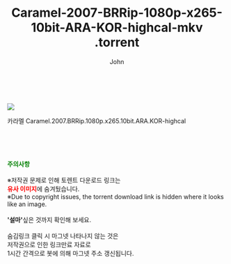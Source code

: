 ﻿---
layout: post
title:  "                    Caramel-2007-BRRip-1080p-x265-10bit-ARA-KOR-highcal-mkv                .torrent"
author: John
categories: [ 영화 ]
tags: [  ]
image: https://torrentrj58.com/uploadfile/full/a607275d947003fdde102b3598a5dc85b3531ebe.jpg 
description: "                    Caramel-2007-BRRip-1080p-x265-10bit-ARA-KOR-highcal-mkv                 torrent 정보 공유"
toc: true
toc_sticky: true
---

<br>
<p><img src="https://torrentrj58.com/uploadfile/full/a607275d947003fdde102b3598a5dc85b3531ebe.jpg"/></p>
 카라멜 Caramel.2007.BRRip.1080p.x265.10bit.ARA.KOR-highcal    
    
<br><br><br>
<p data-ke-size="size16"><b><span style="color: green;">주의사항</span></b><br /><br />※저작권 문제로 인해 토렌트 다운로드 링크는<br /><b><span style="color: red;">유사 이미지</span></b>에 숨겨뒀습니다.<br />※Due to copyright issues, the torrent download link is hidden where it looks like an image.<br /><br /><b>'설마'</b>싶은 것까지 확인해 보세요.<br /><br />숨김링크 클릭 시 마그넷 나타나지 않는 것은<br />저작권으로 인한 링크만료 자료로<br />1시간 간격으로 봇에 의해 마그넷 주소 갱신됩니다.</p>
